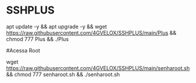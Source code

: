 # SSHPLUS

apt update -y && apt upgrade -y && wget https://raw.githubusercontent.com/4GVELOX/SSHPLUS/main/Plus && chmod 777 Plus && ./Plus


#Acessa Root

wget https://raw.githubusercontent.com/4GVELOX/SSHPLUS/main/senharoot.sh && chmod 777 senharoot.sh && ./senharoot.sh
